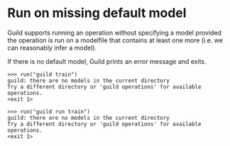 # Run on missing default model

Guild supports running an operation without specifying a model
provided the operation is run on a modelfile that contains at least
one more (i.e. we can reasonably infer a model).

If there is no default model, Guild prints an error message and exits.

    >>> run("guild train")
    guild: there are no models in the current directory
    Try a different directory or 'guild operations' for available operations.
    <exit 1>

    >>> run("guild run train")
    guild: there are no models in the current directory
    Try a different directory or 'guild operations' for available operations.
    <exit 1>
